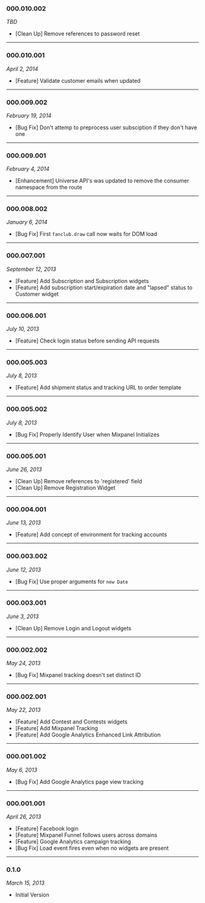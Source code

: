 ### 000.010.002
*TBD*

- [Clean Up] Remove references to password reset

-----

### 000.010.001
*April 2, 2014*

- [Feature] Validate customer emails when updated

-----

### 000.009.002
*February 19, 2014*

- [Bug Fix] Don't attemp to preprocess user subsciption if they don't have one

-----

### 000.009.001
*February 4, 2014*

- [Enhancement] Universe API's was updated to remove the consumer namespace from the route

-----

### 000.008.002
*January 6, 2014*

- [Bug Fix] First `fanclub.draw` call now waits for DOM load

-----

### 000.007.001
*September 12, 2013*

- [Feature] Add Subscription and Subscription widgets
- [Feature] Add subscription start/expiration date and "lapsed" status to Customer widget

-----

### 000.006.001
*July 10, 2013*

- [Feature] Check login status before sending API requests

-----

### 000.005.003
*July 8, 2013*

- [Feature] Add shipment status and tracking URL to order template

-----

### 000.005.002
*July 8, 2013*

- [Bug Fix] Properly Identify User when Mixpanel Initializes

-----

### 000.005.001
*June 26, 2013*

- [Clean Up] Remove references to 'registered' field
- [Clean Up] Remove Registration Widget

-----

### 000.004.001
*June 13, 2013*

- [Feature] Add concept of environment for tracking accounts

-----

### 000.003.002
*June 12, 2013*

- [Bug Fix] Use proper arguments for `new Date`

-----

### 000.003.001
*June 3, 2013*

- [Clean Up] Remove Login and Logout widgets

-----

### 000.002.002
*May 24, 2013*

- [Bug Fix] Mixpanel tracking doesn't set distinct ID

-----

### 000.002.001
*May 22, 2013*

- [Feature] Add Contest and Contests widgets
- [Feature] Add Mixpanel Tracking
- [Feature] Add Google Analytics Enhanced Link Attribution

-----

### 000.001.002
*May 6, 2013*

- [Bug Fix] Add Google Analytics page view tracking

-----

### 000.001.001
*April 26, 2013*

- [Feature] Facebook login
- [Feature] Mixpanel Funnel follows users across domains
- [Feature] Google Analytics campaign tracking
- [Bug Fix] Load event fires even when no widgets are present

-----

### 0.1.0
*March 15, 2013*

- Initial Version